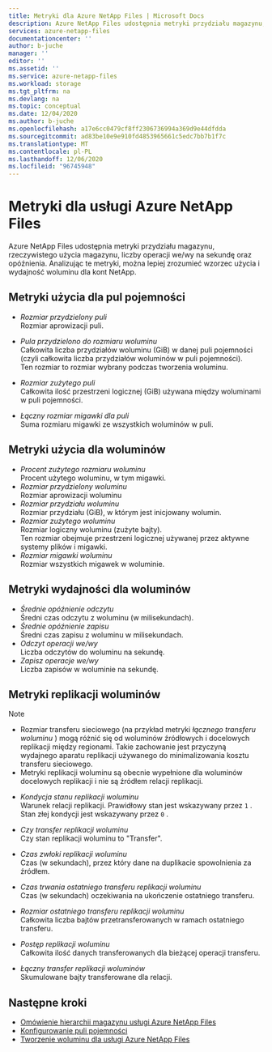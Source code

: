 ```yaml
---
title: Metryki dla Azure NetApp Files | Microsoft Docs
description: Azure NetApp Files udostępnia metryki przydziału magazynu, rzeczywistego użycia magazynu, liczby operacji we/wy na sekundę oraz opóźnienia. Te metryki służą do zrozumienia użycia i wydajności.
services: azure-netapp-files
documentationcenter: ''
author: b-juche
manager: ''
editor: ''
ms.assetid: ''
ms.service: azure-netapp-files
ms.workload: storage
ms.tgt_pltfrm: na
ms.devlang: na
ms.topic: conceptual
ms.date: 12/04/2020
ms.author: b-juche
ms.openlocfilehash: a17e6cc0479cf8ff2306736994a369d9e44dfdda
ms.sourcegitcommit: ad83be10e9e910fd4853965661c5edc7bb7b1f7c
ms.translationtype: MT
ms.contentlocale: pl-PL
ms.lasthandoff: 12/06/2020
ms.locfileid: "96745948"
---
```

# <a name="metrics-for-azure-netapp-files"></a>Metryki dla usługi Azure NetApp Files

Azure NetApp Files udostępnia metryki przydziału magazynu, rzeczywistego użycia magazynu, liczby operacji we/wy na sekundę oraz opóźnienia. Analizując te metryki, można lepiej zrozumieć wzorzec użycia i wydajność woluminu dla kont NetApp.  

## <a name="usage-metrics-for-capacity-pools"></a><a name="capacity_pools"></a>Metryki użycia dla pul pojemności

- *Rozmiar przydzielony puli*   
    Rozmiar aprowizacji puli.

- *Pula przydzielono do rozmiaru woluminu*  
    Całkowita liczba przydziałów woluminu (GiB) w danej puli pojemności (czyli całkowita liczba przydziałów woluminów w puli pojemności).  
    Ten rozmiar to rozmiar wybrany podczas tworzenia woluminu.  

- *Rozmiar zużytego puli*  
    Całkowita ilość przestrzeni logicznej (GiB) używana między woluminami w puli pojemności.  

- *Łączny rozmiar migawki dla puli*    
    Suma rozmiaru migawki ze wszystkich woluminów w puli.

## <a name="usage-metrics-for-volumes"></a><a name="volumes"></a>Metryki użycia dla woluminów

- *Procent zużytego rozmiaru woluminu*    
    Procent użytego woluminu, w tym migawki.  
- *Rozmiar przydzielony woluminu*   
    Rozmiar aprowizacji woluminu
- *Rozmiar przydziału woluminu*    
    Rozmiar przydziału (GiB), w którym jest inicjowany wolumin.   
- *Rozmiar zużytego woluminu*   
    Rozmiar logiczny woluminu (zużyte bajty).  
    Ten rozmiar obejmuje przestrzeni logicznej używanej przez aktywne systemy plików i migawki.  
- *Rozmiar migawki woluminu*   
   Rozmiar wszystkich migawek w woluminie.  

## <a name="performance-metrics-for-volumes"></a>Metryki wydajności dla woluminów

- *Średnie opóźnienie odczytu*   
    Średni czas odczytu z woluminu (w milisekundach).
- *Średnie opóźnienie zapisu*   
    Średni czas zapisu z woluminu w milisekundach.
- *Odczyt operacji we/wy*   
    Liczba odczytów do woluminu na sekundę.
- *Zapisz operacje we/wy*   
    Liczba zapisów w woluminie na sekundę.
<!-- These two metrics are not yet available, until ~ 2020.09
- *Read MiB/s*   
    Read throughput in bytes per second.
- *Write MiB/s*   
    Write throughput in bytes per second.
--> 
<!-- ANF-4128; 2020.07
- *Pool Provisioned Throughput*   
    The total throughput a capacity pool can provide to its volumes based on "Pool Provisioned Size" and "Service Level".
- *Pool Allocated to Volume Throughput*   
    The total throughput allocated to volumes in a given capacity pool (that is, the total of the volumes' allocated throughput in the capacity pool).
-->

<!-- ANF-6443; 2020.11
- *Pool Consumed Throughput*    
    The total throughput being consumed by volumes in a given capacity pool.
-->


## <a name="volume-replication-metrics"></a><a name="replication"></a>Metryki replikacji woluminów

> [!NOTE] 
> * Rozmiar transferu sieciowego (na przykład metryki *łącznego transferu woluminu* ) mogą różnić się od woluminów źródłowych i docelowych replikacji między regionami. Takie zachowanie jest przyczyną wydajnego aparatu replikacji używanego do minimalizowania kosztu transferu sieciowego.
> * Metryki replikacji woluminu są obecnie wypełnione dla woluminów docelowych replikacji i nie są źródłem relacji replikacji.

- *Kondycja stanu replikacji woluminu*   
    Warunek relacji replikacji. Prawidłowy stan jest wskazywany przez `1` . Stan złej kondycji jest wskazywany przez `0` .

- *Czy transfer replikacji woluminu*    
    Czy stan replikacji woluminu to "Transfer". 
 
- *Czas zwłoki replikacji woluminu*   
    Czas (w sekundach), przez który dane na duplikacie spowolnienia za źródłem. 

- *Czas trwania ostatniego transferu replikacji woluminu*   
    Czas (w sekundach) oczekiwania na ukończenie ostatniego transferu. 

- *Rozmiar ostatniego transferu replikacji woluminu*    
    Całkowita liczba bajtów przetransferowanych w ramach ostatniego transferu. 

- *Postęp replikacji woluminu*    
    Całkowita ilość danych transferowanych dla bieżącej operacji transferu. 

- *Łączny transfer replikacji woluminów*   
    Skumulowane bajty transferowane dla relacji. 

## <a name="next-steps"></a>Następne kroki

* [Omówienie hierarchii magazynu usługi Azure NetApp Files](azure-netapp-files-understand-storage-hierarchy.md)
* [Konfigurowanie puli pojemności](azure-netapp-files-set-up-capacity-pool.md)
* [Tworzenie woluminu dla usługi Azure NetApp Files](azure-netapp-files-create-volumes.md)

